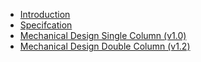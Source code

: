 <!-- docs/_sidebar.md -->

- [Introduction](/)
- [Specifcation](specification.md)
- [Mechanical Design Single Column (v1.0)](mechanical_design_overview.md)
- [Mechanical Design Double Column (v1.2)](mechanical_double_column.md)
